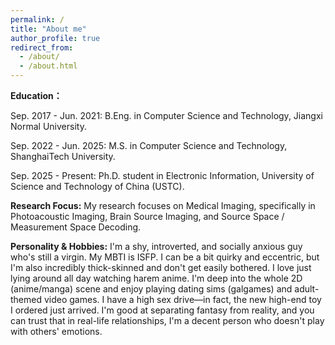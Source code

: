 ```yaml
---
permalink: /
title: "About me"
author_profile: true
redirect_from: 
  - /about/
  - /about.html
---
```

**Education：**

Sep. 2017 - Jun. 2021: B.Eng. in Computer Science and Technology, Jiangxi Normal University.

Sep. 2022 - Jun. 2025: M.S. in Computer Science and Technology, ShanghaiTech University.

Sep. 2025 - Present: Ph.D. student in Electronic Information, University of Science and Technology of China (USTC).

**Research Focus:**
My research focuses on Medical Imaging, specifically in Photoacoustic Imaging, Brain Source Imaging, and Source Space / Measurement Space Decoding.

**Personality & Hobbies:**
I'm a shy, introverted, and socially anxious guy who's still a virgin. My MBTI is ISFP. I can be a bit quirky and eccentric, but I'm also incredibly thick-skinned and don't get easily bothered. I love just lying around all day watching harem anime. I'm deep into the whole 2D (anime/manga) scene and enjoy playing dating sims (galgames) and adult-themed video games. I have a high sex drive—in fact, the new high-end toy I ordered just arrived. I'm good at separating fantasy from reality, and you can trust that in real-life relationships, I'm a decent person who doesn't play with others' emotions.

